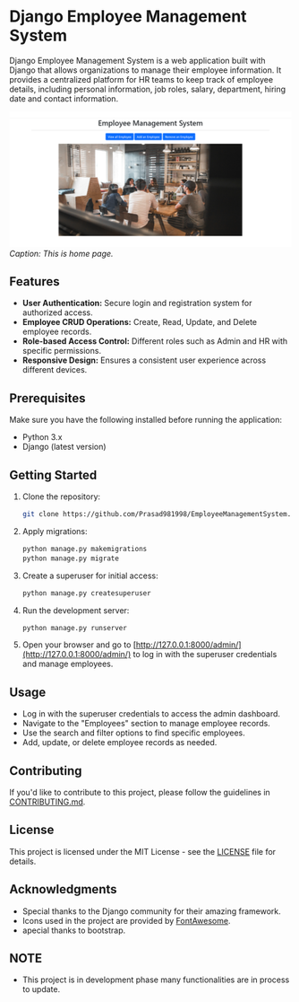 # Django Employee Management System

Django Employee Management System is a web application built with Django that allows organizations to manage their employee information. It provides a centralized platform for HR teams to keep track of employee details, including personal information, job roles, salary, department, hiring date and contact information.

![screenshot](https://github.com/Prasad981998/EmployeeManagementSystem/blob/master/screenshot1.PNG)
*Caption: This is home page.*

## Features

- **User Authentication:** Secure login and registration system for authorized access.
- **Employee CRUD Operations:** Create, Read, Update, and Delete employee records.
- **Role-based Access Control:** Different roles such as Admin and HR with specific permissions.
- **Responsive Design:** Ensures a consistent user experience across different devices.

## Prerequisites

Make sure you have the following installed before running the application:

- Python 3.x
- Django (latest version)

## Getting Started

1. Clone the repository:

    ```bash
    git clone https://github.com/Prasad981998/EmployeeManagementSystem.git
    ```

2. Apply migrations:

    ```bash
    python manage.py makemigrations
    python manage.py migrate
    ```

3. Create a superuser for initial access:

    ```bash
    python manage.py createsuperuser
    ```

4. Run the development server:

    ```bash
    python manage.py runserver
    ```

5. Open your browser and go to [http://127.0.0.1:8000/admin/](http://127.0.0.1:8000/admin/) to log in with the superuser credentials and manage employees.

## Usage

- Log in with the superuser credentials to access the admin dashboard.
- Navigate to the "Employees" section to manage employee records.
- Use the search and filter options to find specific employees.
- Add, update, or delete employee records as needed.

## Contributing

If you'd like to contribute to this project, please follow the guidelines in [CONTRIBUTING.md](CONTRIBUTING.md).

## License

This project is licensed under the MIT License - see the [LICENSE](LICENSE) file for details.

## Acknowledgments

- Special thanks to the Django community for their amazing framework.
- Icons used in the project are provided by [FontAwesome](https://fontawesome.com/).
- apecial thanks to bootstrap.

## NOTE
- This project is in development phase many functionalities are in process to update.
